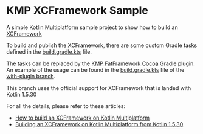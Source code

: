# KMP XCFramework Sample 

A simple Kotlin Multiplatform sample project to show how to build an [XCFramework](https://help.apple.com/xcode/mac/11.4/#/dev544efab96)

To build and publish the XCFramework, there are some custom Gradle tasks defined in the [build.gradle.kts](https://github.com/prof18/kmp-xcframework-sample/blob/main/build.gradle.kts) file.

The tasks can be replaced by the [KMP FatFramework Cocoa](https://github.com/prof18/kmp-fatframework-cocoa) Gradle plugin. 
An example of the usage can be found in the [build.gradle.kts](https://github.com/prof18/kmp-xcframework-sample/blob/with-plugin/build.gradle.kts)
file of the [with-plugin branch](https://github.com/prof18/kmp-xcframework-sample/tree/with-plugin).

This branch uses the official support for XCFramework that is landed with Kotlin 1.5.30

For all the details, please refer to these articles: 

- [How to build an XCFramework on Kotlin Multiplatform](https://www.marcogomiero.com/posts/2021/build-xcframework-kmp/)
- [Building an XCFramework on Kotlin Multiplatform from Kotlin 1.5.30](https://www.marcogomiero.com/posts/2021/kmp-xcframework-official-support/)


